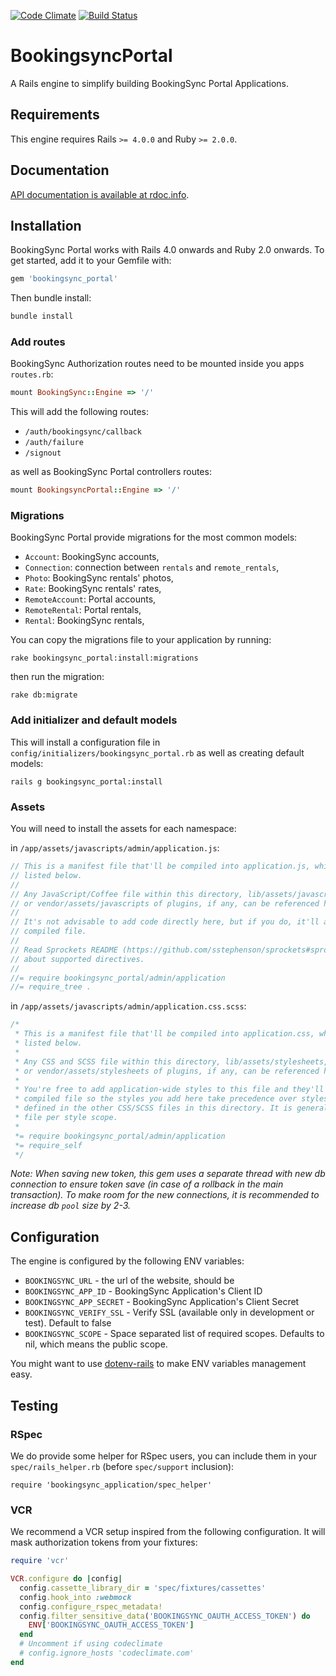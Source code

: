 [![Code Climate](https://codeclimate.com/github/BookingSync/bookingsync_portal/badges/gpa.svg)](https://codeclimate.com/github/BookingSync/bookingsync_portal)
[![Build Status](https://travis-ci.org/BookingSync/bookingsync_portal.svg?branch=master)](https://travis-ci.org/BookingSync/bookingsync_portal)

# BookingsyncPortal

A Rails engine to simplify building BookingSync Portal Applications.

## Requirements

This engine requires Rails `>= 4.0.0` and Ruby `>= 2.0.0`.

## Documentation

[API documentation is available at rdoc.info](http://rdoc.info/github/BookingSync/bookingsync_portal/master/frames).

## Installation

BookingSync Portal works with Rails 4.0 onwards and Ruby 2.0 onwards. To get started, add it to your Gemfile with:

```ruby
gem 'bookingsync_portal'
```

Then bundle install:

```ruby
bundle install
```

### Add routes

BookingSync Authorization routes need to be mounted inside you apps `routes.rb`:

```ruby
mount BookingSync::Engine => '/'
```

This will add the following routes:

* `/auth/bookingsync/callback`
* `/auth/failure`
* `/signout`

as well as BookingSync Portal controllers routes:

```ruby
mount BookingsyncPortal::Engine => '/'
```

### Migrations

BookingSync Portal provide migrations for the most common models:
* `Account`: BookingSync accounts,
* `Connection`: connection between `rentals` and `remote_rentals`,
* `Photo`: BookingSync rentals' photos,
* `Rate`: BookingSync rentals' rates,
* `RemoteAccount`: Portal accounts,
* `RemoteRental`: Portal rentals,
* `Rental`: BookingSync rentals,

You can copy the migrations file to your application by running:

```console
rake bookingsync_portal:install:migrations
```

then run the migration:

```console
rake db:migrate
```

### Add initializer and default models

This will install a configuration file in `config/initializers/bookingsync_portal.rb` as well as creating default models:

```console
rails g bookingsync_portal:install
```


### Assets

You will need to install the assets for each namespace:

in `/app/assets/javascripts/admin/application.js`:

```javascript
// This is a manifest file that'll be compiled into application.js, which will include all the files
// listed below.
//
// Any JavaScript/Coffee file within this directory, lib/assets/javascripts, vendor/assets/javascripts,
// or vendor/assets/javascripts of plugins, if any, can be referenced here using a relative path.
//
// It's not advisable to add code directly here, but if you do, it'll appear at the bottom of the
// compiled file.
//
// Read Sprockets README (https://github.com/sstephenson/sprockets#sprockets-directives) for details
// about supported directives.
//
//= require bookingsync_portal/admin/application
//= require_tree .
```

in `/app/assets/javascripts/admin/application.css.scss`:

```scss
/*
 * This is a manifest file that'll be compiled into application.css, which will include all the files
 * listed below.
 *
 * Any CSS and SCSS file within this directory, lib/assets/stylesheets, vendor/assets/stylesheets,
 * or vendor/assets/stylesheets of plugins, if any, can be referenced here using a relative path.
 *
 * You're free to add application-wide styles to this file and they'll appear at the bottom of the
 * compiled file so the styles you add here take precedence over styles defined in any styles
 * defined in the other CSS/SCSS files in this directory. It is generally better to create a new
 * file per style scope.
 *
 *= require bookingsync_portal/admin/application
 *= require_self
 */

```


_Note: When saving new token, this gem uses a separate thread with new db connection to ensure token save (in case of a rollback in the main transaction). To make room for the new connections, it is recommended to increase db `pool` size by 2-3._

## Configuration

The engine is configured by the following ENV variables:

* `BOOKINGSYNC_URL` - the url of the website, should be
* `BOOKINGSYNC_APP_ID` - BookingSync Application's Client ID
* `BOOKINGSYNC_APP_SECRET` - BookingSync Application's Client Secret
* `BOOKINGSYNC_VERIFY_SSL` - Verify SSL (available only in development or test). Default to false
* `BOOKINGSYNC_SCOPE` - Space separated list of required scopes. Defaults to nil, which means the public scope.

You might want to use [dotenv-rails](https://github.com/bkeepers/dotenv)
to make ENV variables management easy.

## Testing

### RSpec

We do provide some helper for RSpec users, you can include them in your `spec/rails_helper.rb` (before `spec/support` inclusion):
```
require 'bookingsync_application/spec_helper'
```

### VCR

We recommend a VCR setup inspired from the following configuration. It will mask authorization tokens from your fixtures:

```ruby
require 'vcr'

VCR.configure do |config|
  config.cassette_library_dir = 'spec/fixtures/cassettes'
  config.hook_into :webmock
  config.configure_rspec_metadata!
  config.filter_sensitive_data('BOOKINGSYNC_OAUTH_ACCESS_TOKEN') do
    ENV['BOOKINGSYNC_OAUTH_ACCESS_TOKEN']
  end
  # Uncomment if using codeclimate
  # config.ignore_hosts 'codeclimate.com'
end
```
